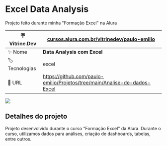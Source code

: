 # Excel Data Analysis

Projeto feito durante minha "Formação Excel" na Alura

| :placard: Vitrine.Dev | [cursos.alura.com.br/vitrinedev/paulo-emilio](https://cursos.alura.com.br/vitrinedev/paulo-emilio) |
| -------------  | --- |
| :sparkles: Nome        | **Data Analysis com Excel**
| :label: Tecnologias | excel
| :rocket: URL        | https://github.com/paulo-emilio/Projetos/tree/main/Analise-de-dados-Excel

<!-- Inserir imagem com a #vitrinedev ao final do link -->
![](https://github.com/paulo-emilio/Formacao-Excel-Alura/blob/main/Excel%20-%20tabelas%20dinamicas%20e%20dashboards/prints/Dashboard.png#vitrinedev)

## Detalhes do projeto

Projeto desenvolvido durante o curso "Formação Excel" da Alura. Durante o curso, utilizamos dados para análises, criação de dashboards, tabelas, entre outros.
